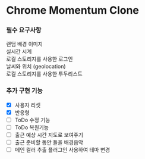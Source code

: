 # Chrome Momentum Clone

### 필수 요구사항  
랜덤 배경 이미지  
실시간 시계  
로컬 스토리지를 사용한 로그인  
날씨와 위치 (geolocation)  
로컬 스토리지를 사용한 투두리스트  


### 추가 구현 기능  
- [x] 사용자 리셋  
- [x] 반응형
- [ ] ToDo 수정 기능  
- [ ] ToDo 복원기능  
- [ ] 출근 예상 시간 지도로 보여주기  
- [ ] 출근 준비할 동안 들을 배경음악  
- [ ] 메인 컬러 추출 플러그인 사용하여 테마 변경